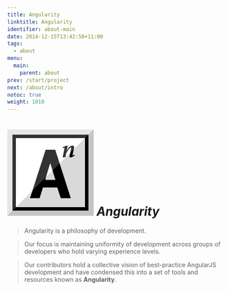 ```yaml
---
title: Angularity
linktitle: Angularity
identifier: about-main
date: 2014-12-15T13:42:50+11:00
tags:
  - about
menu:
  main:
    parent: about
prev: /start/project
next: /about/intro
notoc: true
weight: 1010
---
```


# ![Angularity Logo](/assets/logo.png) *Angularity*

> Angularity is a philosophy of development.

> Our focus is maintaining uniformity of development across groups of developers who hold varying experience levels.

> Our contributors hold a collective vision of best-practice AngularJS development and have condensed this into a set of tools and resources known as **Angularity**.
